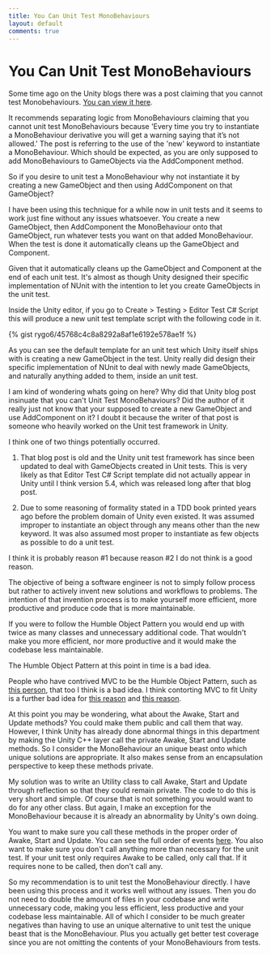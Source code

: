 ```yaml
---
title: You Can Unit Test MonoBehaviours
layout: default
comments: true
---
```


# You Can Unit Test MonoBehaviours

Some time ago on the Unity blogs there was a post claiming that you cannot test Monobehaviours. [You can view it here](https://blogs.unity3d.com/2014/06/03/unit-testing-part-2-unit-testing-monobehaviours/).

It recommends separating logic from MonoBehaviours claiming that you cannot unit test MonoBehaviours because 'Every time you try to instantiate a MonoBehaviour derivative you will get a warning saying that it’s not allowed.' The post is referring to the use of the 'new' keyword to instantiate a MonoBehaviour. Which should be expected, as you are only supposed to add MonoBehaviours to GameObjects via the AddComponent method.

So if you desire to unit test a MonoBehaviour why not instantiate it by creating a new GameObject and then using AddComponent on that GameObject?

I have been using this technique for a while now in unit tests and it seems to work just fine without any issues whatsoever. You create a new GameObject, then AddComponent the MonoBehaviour onto that GameObject, run whatever tests you want on that added MonoBehaviour. When the test is done it automatically cleans up the GameObject and Component.

Given that it automatically cleans up the GameObject and Component at the end of each unit test. It's almost as though Unity designed their specific implementation of NUnit with the intention to let you create GameObjects in the unit test.

Inside the Unity editor, if you go to Create > Testing > Editor Test C# Script this will produce a new unit test template script with the following code in it.

{% gist rygo6/45768c4c8a8292a8af1e6192e578ae1f %}

As you can see the default template for an unit test which Unity itself ships with is creating a new GameObject in the test. Unity really did design their specific implementation of NUnit to deal with newly made GameObjects, and naturally anything added to them, inside an unit test.

I am kind of wondering whats going on here? Why did that Unity blog post insinuate that you can't Unit Test MonoBehaviours? Did the author of it really just not know that your supposed to create a new GameObject and use AddComponent on it? I doubt it because the writer of that post is someone who heavily worked on the Unit test framework in Unity.

I think one of two things potentially occurred.

1. That blog post is old and the Unity unit test framework has since been updated to deal with GameObjects created in Unit tests. This is very likely as that Editor Test C# Script template did not actually appear in Unity until I think version 5.4, which was released long after that blog post.

2. Due to some reasoning of formality stated in a TDD book printed years ago before the problem domain of Unity even existed. It was assumed improper to instantiate an object through any means other than the new keyword. It was also assumed most proper to instantiate as few objects as possible to do a unit test.

I think it is probably reason #1 because reason #2 I do not think is a good reason.

The objective of being a software engineer is not to simply follow process but rather to actively invent new solutions and workflows to problems. The intention of that invention process is to make yourself more efficient, more productive and produce code that is more maintainable.

If you were to follow the Humble Object Pattern you would end up with twice as many classes and unnecessary additional code. That wouldn't make you more efficient, nor more productive and it would make the codebase less maintainable.

The Humble Object Pattern at this point in time is a bad idea.

People who have contrived MVC to be the Humble Object Pattern, such as [this person](http://jacksondunstan.com/articles/3092), that too I think is a bad idea. I think contorting MVC to fit Unity is a further bad idea for [this reason](http://rygo6.github.io/2017/03/26/ECS-not-MVC.html) and [this reason](http://rygo6.github.io/2016/08/21/Forget-About-MVC-In-Unity.html).

At this point you may be wondering, what about the Awake, Start and Update methods? You could make them public and call them that way. However, I think Unity has already done abnormal things in this department by making the Unity C++ layer call the private Awake, Start and Update methods. So I consider the MonoBehaviour an unique beast onto which unique solutions are appropriate. It also makes sense from an encapsulation perspective to keep these methods private.

My solution was to write an Utility class to call Awake, Start and Update through reflection so that they could remain private. The code to do this is very short and simple. Of course that is not something you would want to do for any other class. But again, I make an exception for the MonoBehaviour because it is already an abnormality by Unity's own doing.

You want to make sure you call these methods in the proper order of Awake, Start and Update. You can see the full order of events [here](https://docs.unity3d.com/Manual/ExecutionOrder.html). You also want to make sure you don't call anything more than necessary for the unit test. If your unit test only requires Awake to be called, only call that. If it requires none to be called, then don't call any.

So my recommendation is to unit test the MonoBehaviour directly. I have been using this process and it works well without any issues. Then you do not need to double the amount of files in your codebase and write unnecessary code, making you less efficient, less productive and your codebase less maintainable. All of which I consider to be much greater negatives than having to use an unique alternative to unit test the unique beast that is the MonoBehaviour. Plus you actually get better test coverage since you are not omitting the contents of your MonoBehaviours from tests.
